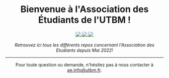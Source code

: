<h1 align="center">Bienvenue à l'Association des Étudiants de l'UTBM !</h1>
<p align="center">
  <a href="https://discord.gg/SVKreVYzCS">
    <img align="center" src="https://img.shields.io/badge/Discord-5865F2?style=for-the-badge&logo=discord&logoColor=white" />
  </a>
  
  <a href="https://github.com/ae-utbm/octopus/wiki" target="_blank">
    <img align="center" src="https://img.shields.io/badge/Documentation-20BEFF?style=for-the-badge&logo=gitbook&logoColor=fff" />
  </a>
  
  <a href="https://github.com/ae-utbm/octopus/issues/new/choose" target="_blank">
    <img align="center" src="https://img.shields.io/badge/Submit_an_issue-CC0000?style=for-the-badge&logo=github"> 
  </a>
  
  <br>
  <br>
  <i>Retrouvez ici tous les différents repos concernant l'Association des Etudiants depuis Mai 2022!</i>
</p>

<hr>
<p align="center">Pour toute question ou demande, n'hésitez pas à nous contacter à <a href="mailto:ae.info@utbm.fr">ae.info@utbm.fr</a>.</p>
